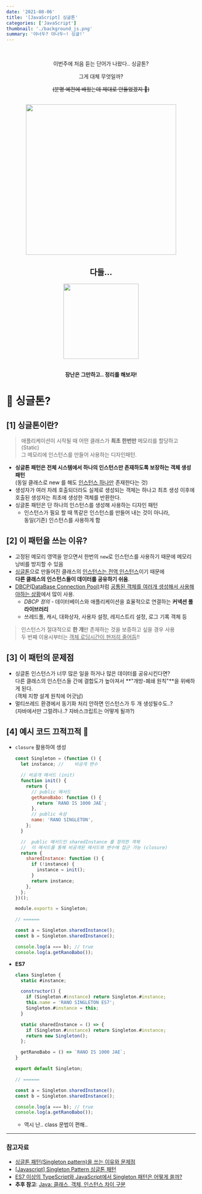 ```yaml
---
date: '2021-08-06'
title: '[JavaScript] 싱글톤'
categories: ['JavaScript']
thumbnail: './background_js.png'
summary: '야너두? 야나두~! 싱글!'
---
```


<div>
    <center>
        <br/>
        <p>이번주에 처음 듣는 단어가 나왔다..  싱글톤?</p>
        <p>그게 대체 무엇일까?</h3>
        <p><del>(분명 예전에 배웠는데 제대로 안들었겠지 🤪)</del></p>
        <br/>
    </center>
    <div>
        <center>
            <img src="https://user-images.githubusercontent.com/33610315/128531560-82670502-b1f4-4bb7-9e61-ab2864d6885e.png" width=400/>
            <h2>다들...</h2>
            <img src="https://user-images.githubusercontent.com/33610315/128532568-9f97aaef-c9df-4b9c-9fa7-af39758ebcfa.png" width=200/>
            <br/><br/>
            <p>
                <strong>장난은 그만하고.. 정리를 해보자!</strong>
            </p>
        </center>
    </div>
</div>

# 🤔 싱글톤?

## **[1]** 싱글톤이란?

> 애플리케이션이 시작될 때 어떤 클래스가 **최초 한번만** 메모리를 할당하고(Static)  
> 그 메모리에 인스턴스를 만들어 사용하는 디자인패턴.

- **싱글톤 패턴은 전체 시스템에서 하나의 인스턴스만 존재하도록 보장하는 객체 생성패턴**  
   (동일 클래스로 new 를 해도 <u>인스턴스 하나만</u> 존재한다는 것)
- 생성자가 여러 차례 호출되더라도 실제로 생성되는 객체는 하나고 최초 생성 이후에  
  호출된 생성자는 최초에 생성한 객체를 반환한다.
- 싱글톤 패턴은 단 하나의 인스턴스를 생성해 사용하는 디자인 패턴
  - 인스턴스가 필요 할 때 똑같은 인스턴스를 만들어 내는 것이 아니라,  
     동일(기존) 인스턴스를 사용하게 함

## **[2]** 이 패턴을 쓰는 이유?

- 고정된 메모리 영역을 얻으면서 한번의 `new`로 인스턴스를 사용하기 때문에 메모리 낭비를 방지할 수 있음
- <u>싱글톤</u>으로 만들어진 클래스의 <u>인스턴스는 전역 인스턴스</u>이기 때문에  
   **다른 클래스의 인스턴스들이 데이터를 공유하기 쉬움**.
- [DBCP(DataBase Connection Pool)](https://blue-mina.tistory.com/19)처럼 <u>공통된 객체를 여러개 생성해서 사용해야하는 상황</u>에서 많이 사용.
  - _DBCP 정의_ - 데이터베이스와 애플리케이션을 효율적으로 연결하는 **커넥션 풀 라이브러리**
  - 쓰레드풀, 캐시, 대화상자, 사용자 설정, 레지스트리 설정, 로그 기록 객체 등

> 인스턴스가 절대적으로 **한 개**만 존재하는 것을 보증하고 싶을 경우 사용  
> 두 번째 이용시부터는 <u>객체 로딩시간이 현저히 줄어듬</u>!!

## **[3]** 이 패턴의 문제점

- 싱글톤 인스턴스가 너무 많은 일을 하거나 많은 데이터를 공유시킨다면?  
  다른 클래스의 인스턴스들 간에 결합도가 높아져서 **"개방-폐쇄 원칙"**을 위배하게 된다.  
  (객체 지향 설계 원칙에 어긋남)
- 멀티쓰레드 환경에서 동기화 처리 안하면 인스턴스가 두 개 생성될수도..?  
  (자바에서만 그럴려나..? 자바스크립트는 어떻게 될까?)

## **[4]** 예시 코드 끄적끄적 🤪

- `closure` 활용하여 생성

  ```javascript
  const Singleton = (function () {
    let instance; //	비공개 변수

    // 비공개 메서드 (init)
    function init() {
      return {
        // public 메서드
        getRanoBabo: function () {
          return `RANO IS 1000 JAE`;
        },
        // public 속성
        name: 'RANO SINGLETON',
      };
    }

    //  public 메서드인 sharedInstance 를 정의한 객체
    //	이 메서드를 통해 비공개된 메서드와 변수에 접근 가능 (closure)
    return {
      sharedInstance: function () {
        if (!instance) {
          instance = init();
        }
        return instance;
      },
    };
  })();

  module.exports = Singleton;

  // ======

  const a = Singleton.sharedInstance();
  const b = Singleton.sharedInstance();

  console.log(a === b); // true
  console.log(a.getRanoBabo());
  ```

- **ES7**

  ```javascript
  class Singleton {
    static #instance;

    constructor() {
      if (Singleton.#instance) return Singleton.#instance;
      this.name = 'RANO SINGLETON ES7';
      Singleton.#instance = this;
    }

    static sharedInstance = () => {
      if (Singleton.#instance) return Singleton.#instance;
      return new Singleton();
    };

    getRanoBabo = () => `RANO IS 1000 JAE`;
  }

  export default Singleton;

  // ======

  const a = Singleton.sharedInstance();
  const b = Singleton.sharedInstance();

  console.log(a === b); // true
  console.log(a.getRanoBabo());
  ```

  - 역시 난.. class 문법이 편해..

---

### 참고자료

- [싱글톤 패턴(Singleton pattern)을 쓰는 이유와 문제점](https://jeong-pro.tistory.com/86)
- [[Javascript] Singleton Pattern 싱글톤 패턴](https://heecheolman.tistory.com/40)
- [ES7 이상의 TypeScript와 JavaScript에서 Singleton 패턴은 어떻게 쓸까?](https://techbless.github.io/2020/06/09/ES7-이상의-TypeScript와-JavaScript에서-Singleton-패턴은-어떻게-쓸까/)
- **추후 참고**: [Java: 클래스, 객체, 인스턴스 차이 구분](https://blog.naver.com/good_ray/222069343755)
